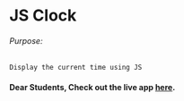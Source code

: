 # JS Clock

###### Purpose:
    Display the current time using JS

#### Dear Students, Check out the live app [here]().
